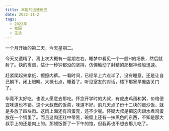 ```yaml
---
title: 本能的迅速反应
date: 2022-11-2
tags:
  - 2022年
  - 校园
  - 生活
---
```


一个月开始的第二天，今天星期二。

今天又遗精了，离上次大概有一星期左右。睡梦中看见一个一般H的场景，然后就射了。快的离谱，估计一秒钟都没的坚持，仿佛触动了射精的那根神经般迅速。

赶紧爬起来拿纸，擦擦内裤。一看时间，已经早上六点半了。没有睡意，还是让自己躺下，闭上眼睛。大概七点，睡着了。听见室友的对话，楼下那家早餐店关门了。

毕竟不太好吃，也没人愿意去那吃。怀念开学时的大叔，有虎皮鸡蛋和粥，价格便宜味道也不错。这个大叔做的饭菜，味道不好。前几天点了份十二块的蛋炒饭，就是多放了四块肉。这肉上面还有鸡蛋壳，还不少呢。怀疑大叔是把这肉跟水煮鸡蛋放在一个锅里了。而且这肉还红中带黑，碗壁上还有一抹黑色的东西，不知是那大叔手上的还是肉上的。那顿饭管了一下午的饱，但我再也不想去那儿吃了。
